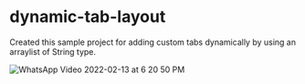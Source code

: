 # dynamic-tab-layout
Created this sample project for adding custom tabs dynamically by using an arraylist of String type.

![WhatsApp Video 2022-02-13 at 6 20 50 PM](https://user-images.githubusercontent.com/20974986/153754372-e3db569d-c156-48c5-b93d-e3cb0874df8e.gif)
